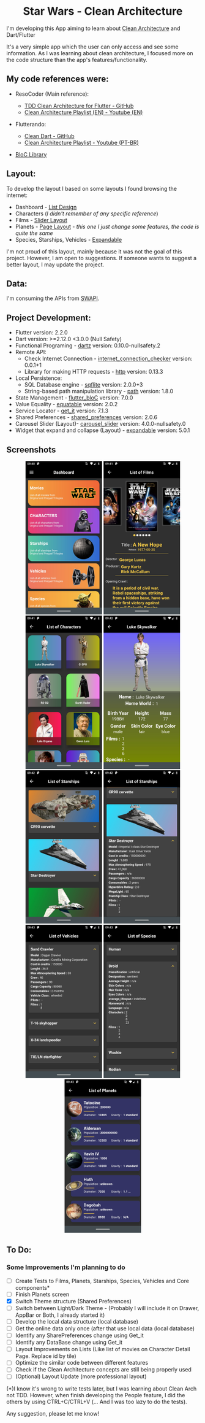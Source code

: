 <h1 align="center">Star Wars - Clean Architecture </h1>

I'm  developing this App aiming to learn about [Clean Architecture](https://blog.cleancoder.com/uncle-bob/2012/08/13/the-clean-architecture.html) and Dart/Flutter

It's a very simple app which the user can only access and see some information. As I was learning about clean architecture, I focused more on the code structure than the app's features/functionality.

<h2>My code references were: </h2>

* ResoCoder (Main reference):
  * [TDD Clean Architecture for Flutter - GitHub](https://github.com/ResoCoder/flutter-tdd-clean-architecture-course)
  * [Clean Architecture Playlist (EN) - Youtube (EN)](https://www.youtube.com/watch?v=KjE2IDphA_U&list=PLB6lc7nQ1n4iYGE_khpXRdJkJEp9WOech)
  
* Flutterando:
  * [Clean Dart - GitHub](https://github.com/Flutterando/Clean-Dart)
  * [Clean Architecture Playlist - Youtube (PT-BR)](https://www.youtube.com/watch?v=VacEeKvY2bg&list=PLlBnICoI-g-d-v_fWlkZX2HRgHHPnJx9s)

* [BloC Library](https://bloclibrary.dev/#/)

<h2>Layout: </h2>

To develop the layout I based on some layouts I found browsing the internet:
- Dashboard - [List Design](https://br.pinterest.com/pin/546342998551395572/)
- Characters (*I didn't remember of any specific reference*)
- Films - [Slider Layout](https://pub.dev/packages/carousel_slider)
- Planets - [Page Layout](https://sergiandreplace.com/planets-flutter-creating-a-list-of-planets/) *- this one I just change some features, the code is quite the same*
- Species, Starships, Vehicles - [Expandable](https://pub.dev/packages/expandable)

I'm not proud of this layout, mainly because it was not the goal of this project. However, I am open to suggestions. If someone wants to suggest a better layout, I may update the project.

<h2>Data: </h2>

I'm consuming the APIs from [SWAPI](https://swapi.dev/).

<h2>Project Development: </h2>

* Flutter version: 2.2.0
* Dart version: >=2.12.0 <3.0.0 (Null Safety)
* Functional Programing - [dartz](https://pub.dev/packages/dartz) version: 0.10.0-nullsafety.2
* Remote API:
  * Check Internet Connection - [internet_connection_checker](https://pub.dev/packages/internet_connection_checker) version: 0.0.1+1
  * Library for making HTTP requests - [http](https://pub.dev/packages/http) version: 0.13.3
* Local Persistence:
  * SQL Database engine - [sqflite](https://pub.dev/packages/sqflite) version: 2.0.0+3
  * String-based path manipulation library - [path](https://pub.dev/packages/path) version: 1.8.0
* State Management - [flutter_bloC](https://pub.dev/packages/flutter_bloc) version: 7.0.0
* Value Equality - [equatable](https://pub.dev/packages/equatable) version: 2.0.2
* Service Locator - [get_it](https://pub.dev/packages/get_it) version: 7.1.3
* Shared Preferences - [shared_preferences](https://pub.dev/packages/shared_preferences) version: 2.0.6
* Carousel Slider (Layout)- [carousel_slider](https://pub.dev/packages/carousel_slider) version: 4.0.0-nullsafety.0
* Widget that expand and collapse (Layout) - [expandable](https://pub.dev/packages/expandable) version: 5.0.1

<h2>Screenshots </h2>

<p align="center">
  <img src="https://github.com/leonardopresoto/starwars_clean_architecture/blob/main/screenshots/dashboard.jpg" width="200" title="Dashboard screen">
  <img src="https://github.com/leonardopresoto/starwars_clean_architecture/blob/main/screenshots/movies.jpg" width="200" alt="Films screen">
  <img src="https://github.com/leonardopresoto/starwars_clean_architecture/blob/main/screenshots/characters.jpg" width="200" alt="Character screen">
  <img src="https://github.com/leonardopresoto/starwars_clean_architecture/blob/main/screenshots/characters-details.jpg" width="200" alt="Character details screen">
  <img src="https://github.com/leonardopresoto/starwars_clean_architecture/blob/main/screenshots/starships.jpg" width="200" alt="Starships screen">
  <img src="https://github.com/leonardopresoto/starwars_clean_architecture/blob/main/screenshots/starships-details.jpg" width="200" alt="Character details screen">
  <img src="https://github.com/leonardopresoto/starwars_clean_architecture/blob/main/screenshots/vehicles.jpg" width="200" alt="Vehicles screen">
  <img src="https://github.com/leonardopresoto/starwars_clean_architecture/blob/main/screenshots/species.jpg" width="200" alt="Species screen">
  <img src="https://github.com/leonardopresoto/starwars_clean_architecture/blob/main/screenshots/planets.jpg" width="200" alt="Planets screen">
</p>

<h2>To Do: </h2>

### Some Improvements I'm planning to do
- [ ] Create Tests to Films, Planets, Starships, Species, Vehicles and Core components*
- [ ] Finish Planets screen
- [X] Switch Theme structure (Shared Preferences)
- [ ] Switch between Light/Dark Theme - (Probably I will include it on Drawer, AppBar or Both, I already started it)
- [ ] Develop the local data structure (local database)
- [ ] Get the online data only once (after that use local data (local database)
- [ ] Identify any SharePreferences change using Get_it
- [ ] Identify any DataBase change using Get_it
- [ ] Layout Improvements on Lists (Like list of movies on Character Detail Page. Replace id by tile)
- [ ] Optimize the similar code between different features
- [ ] Check if the Clean Architecture concepts are still being properly used
- [ ] \(Optional) Layout Update (more professional layout)

(*)I know it's wrong to write tests later, but I was learning about Clean Arch not TDD. However, when 
finish developing the People feature, I did the others by using CTRL+C/CTRL+V (... And I was too lazy 
to do the tests).


Any suggestion, please let me know!
